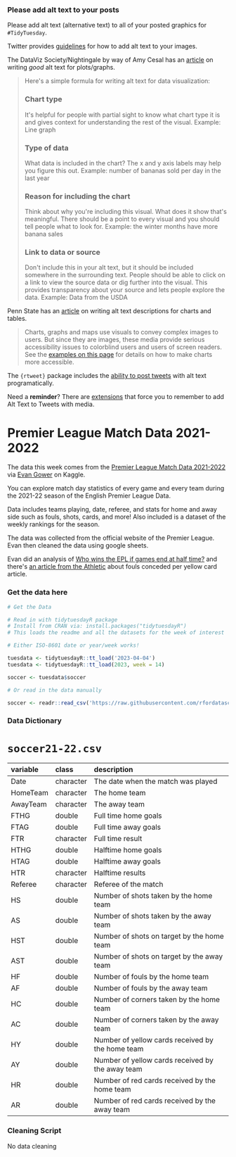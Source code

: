 ### Please add alt text to your posts

Please add alt text (alternative text) to all of your posted graphics for `#TidyTuesday`. 

Twitter provides [guidelines](https://help.twitter.com/en/using-twitter/picture-descriptions) for how to add alt text to your images.

The DataViz Society/Nightingale by way of Amy Cesal has an [article](https://medium.com/nightingale/writing-alt-text-for-data-visualization-2a218ef43f81) on writing _good_ alt text for plots/graphs.

> Here's a simple formula for writing alt text for data visualization:
> ### Chart type
> It's helpful for people with partial sight to know what chart type it is and gives context for understanding the rest of the visual.
> Example: Line graph
> ### Type of data
> What data is included in the chart? The x and y axis labels may help you figure this out.
> Example: number of bananas sold per day in the last year
> ### Reason for including the chart
> Think about why you're including this visual. What does it show that's meaningful. There should be a point to every visual and you should tell people what to look for.
> Example: the winter months have more banana sales
> ### Link to data or source
> Don't include this in your alt text, but it should be included somewhere in the surrounding text. People should be able to click on a link to view the source data or dig further into the visual. This provides transparency about your source and lets people explore the data.
> Example: Data from the USDA

Penn State has an [article](https://accessibility.psu.edu/images/charts/) on writing alt text descriptions for charts and tables.

> Charts, graphs and maps use visuals to convey complex images to users. But since they are images, these media provide serious accessibility issues to colorblind users and users of screen readers. See the [examples on this page](https://accessibility.psu.edu/images/charts/) for details on how to make charts more accessible.

The `{rtweet}` package includes the [ability to post tweets](https://docs.ropensci.org/rtweet/reference/post_tweet.html) with alt text programatically.

Need a **reminder**? There are [extensions](https://chrome.google.com/webstore/detail/twitter-required-alt-text/fpjlpckbikddocimpfcgaldjghimjiik/related) that force you to remember to add Alt Text to Tweets with media.

# Premier League Match Data 2021-2022

The data this week comes from the [Premier League Match Data 2021-2022](https://www.kaggle.com/datasets/evangower/premier-league-match-data) via [Evan Gower](https://github.com/evangower) on Kaggle.

You can explore match day statistics of every game and every team during the 2021-22 season of the English Premier League Data.

Data includes teams playing, date, referee, and stats for home and away side such as fouls, shots, cards, and more! Also included is a dataset of the weekly rankings for the season.

The data was collected from the official website of the Premier League. Evan then cleaned the data using google sheets.

Evan did an analysis of [Who wins the EPL if games end at half time?](https://www.kaggle.com/code/evangower/who-wins-the-epl-if-games-end-at-half-time/) and there's [an article from the Athletic](https://theathletic.com/3459766/2022/07/29/liverpool-manchester-city-premier-league-fouls-yellow-card/) about fouls conceded per yellow card article.

### Get the data here

```r
# Get the Data

# Read in with tidytuesdayR package 
# Install from CRAN via: install.packages("tidytuesdayR")
# This loads the readme and all the datasets for the week of interest

# Either ISO-8601 date or year/week works!

tuesdata <- tidytuesdayR::tt_load('2023-04-04')
tuesdata <- tidytuesdayR::tt_load(2023, week = 14)

soccer <- tuesdata$soccer

# Or read in the data manually

soccer <- readr::read_csv('https://raw.githubusercontent.com/rfordatascience/tidytuesday/main/data/2023/2023-04-04/soccer21-22.csv')
```

### Data Dictionary

# `soccer21-22.csv`

|variable |class     |description |
|:--------|:---------|:-----------|
|Date     |character |The date when the match was played  |
|HomeTeam |character |The home team    |
|AwayTeam |character |The away team    |
|FTHG     |double    |Full time home goals        |
|FTAG     |double    |Full time away goals        |
|FTR      |character |Full time result         |
|HTHG     |double    |Halftime home goals        |
|HTAG     |double    |Halftime away goals        |
|HTR      |character |Halftime results         |
|Referee  |character |Referee of the match    |
|HS       |double    |Number of shots taken by the home team          |
|AS       |double    |Number of shots taken by the away team          |
|HST      |double    |Number of shots on target by the home team   |
|AST      |double    |Number of shots on target by the away team   |
|HF       |double    |Number of fouls by the home team   |
|AF       |double    |Number of fouls by the away team    |
|HC       |double    |Number of corners taken by the home team |
|AC       |double    |Number of corners taken by the away team |
|HY       |double    |Number of yellow cards received by the home team |
|AY       |double    |Number of yellow cards received by the away team  |
|HR       |double    |Number of red cards received by the home team  |
|AR       |double    |Number of red cards received by the away team  |

### Cleaning Script

No data cleaning
